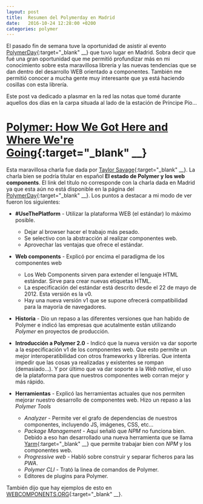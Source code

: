 ```yaml
---
layout: post
title:  Resumen del Polymerday en Madrid
date:   2016-10-24 12:28:00 +0200
categories: polymer
---
```


El pasado fin de semana tuve la oportunidad de asistir al evento [PolymerDay](https://www.polymerday.com/home/){:target="_blank" __} que tuvo lugar en Madrid. Sobra decir que fué una gran oportunidad que me permitió profundizar más en mi conocimiento sobre esta maravillosa librería y las nuevas tendencias que se dan dentro del desarrollo WEB orientado a componentes. También me permitió conocer a mucha gente muy interesante que ya está haciendo cosillas con esta librería.

Este post va dedicado a plasmar en la red las notas que tomé durante aquellos dos días en la carpa situada al lado de la estación de Príncipe Pío...

# [Polymer: How We Got Here and Where We're Going](https://www.youtube.com/watch?v=VBbejeKHrjg&feature=youtu.be&list=PLNYkxOF6rcICc687SxHQRuo9TVNOJelSZ){:target="_blank" __}
Esta maravillosa charla fue dada por [Taylor Savage](https://twitter.com/taylorthesavage){:target="_blank" __}. La charla bien se podría titular en español **El estado de Polymer y los web components**. El link del título no corresponde con la charla dada en Madrid ya que esta aún no está disponible en la página del [PolymerDay](https://www.polymerday.com/home/){:target="_blank" __}. Los puntos a destacar a mi modo de ver fueron los siguientes:

* **#UseThePlatform** - Utilizar la plataforma WEB (el estándar) lo máximo posible.
  * Dejar al browser hacer el trabajo más pesado.
  * Se selectivo con la abstracción al realizar componentes web.
  * Aprovechar las ventajas que ofrece el estándar.

* **Web components** - Explicó por encima el paradigma de los componentes web
    * Los Web Components sirven para extender el lenguaje HTML estándar. Sirve para crear nuevas etiquetas HTML.
    * La especificación del estándar está descrito desde el 22 de mayo de 2012. Esta versión es la v0.
    * Hay una nueva versión v1 que se supone ofrecerá compatibilidad para la mayoría de navegadores.

* **Historia** - Dio un repaso a las diferentes versiones que han habido de Polymer e indicó las empresas que acutalmente están utilizando *Polymer* en proyectos de producción.
* **Introducción a Polymer 2.0** - Indicó que la nueva versión va dar soporte a la especificación v1 de los componentes web. Que esto permite un mejor interoperatibilidad con otros frameworks y librerías. Que intenta impedir que las cosas ya realizadas y existentes se rompan (demasiado...). Y por último que va dar soporte a la *Web native*, el uso de la plataforma para que nuestros componentes web corran mejor y más rápido.
* **Herramientas** - Explicó las herramientas actuales que nos permiten mejorar nuestro desarrollo de componentes web. Hizo un repaso a las *Polymer Tools*
    * *Analyzer* - Permite ver el grafo de dependencias de nuestros componentes, incluyendo JS, imágenes, CSS, etc...
    * *Package Management* - Aquí señaló que *NPM* no funciona bien. Debido a eso han desarrollado una nueva herramienta que se llama [Yarm](https://github.com/yarnpkg/yarn){:target="_blank" __} que permite trabajar bien con *NPM* y los componentes web.
    * *Progressive web* - Habló sobre construir y separar ficheros para las *PWA*.
    * *Polymer CLI* - Trató la linea de comandos de Polymer.
    * Editores de plugins para Polymer.

También dijo que hay ejemplos de esto en [WEBCOMPONENTS.ORG](https://beta.webcomponents.org/){:target="_blank" __}.
